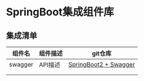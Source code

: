 # SpringBoot集成组件库



## 集成清单

| 组件名  | 组件描述 | git仓库                                                      |
| ------- | -------- | ------------------------------------------------------------ |
| swagger | API描述  | [SpringBoot2 + Swagger](https://github.com/guoshunfa/guoshunfa-spring-demo/blob/b50ebda626b979a3cff7c62b3a4523b9437d43b3/01.SpringBoot/SpringBoot%E9%9B%86%E6%88%90%E7%BB%84%E4%BB%B6%E5%BA%93/springboot-2-swagger-demo) |
|         |          |                                                              |
|         |          |                                                              |

